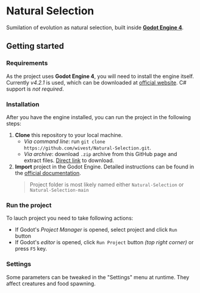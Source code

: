# Natural Selection

Sumilation of evolution as natural selection, built inside [**Godot Engine 4**](https://godotengine.org).

## Getting started

### Requirements

As the project uses **Godot Engine 4**, you will need to install the engine itself. Currently _v4.2.1_ is used, which can be downloaded at [official website](https://godotengine.org/download/). C# support is _not required_.

### Installation

After you have the engine installed, you can run the project in the following steps:

1. **Clone** this repository to your local machine.
    - _Via command line_: run `git clone https://github.com/wivest/Natural-Selection.git`.
    - _Via archive_: download `.zip` archive from this GitHub page and extract files. [Direct link](https://github.com/wivest/Natural-Selection/archive/refs/heads/main.zip) to download.
2. **Import** project in the Godot Engine. Detailed instructions can be found in the [official documentation](https://docs.godotengine.org/en/stable/tutorials/editor/project_manager.html#opening-and-importing-projects).
    > Project folder is most likely named either `Natural-Selection` or `Natural-Selection-main`

### Run the project

To lauch project you need to take following actions:

-   If Godot's _Project Manager_ is opened, select project and click `Run` button
-   If Godot's _editor_ is opened, click `Run Project` button _(top right corner)_ or press `F5` key.

### Settings

Some parameters can be tweaked in the "Settings" menu at runtime. They affect creatures and food spawning.
